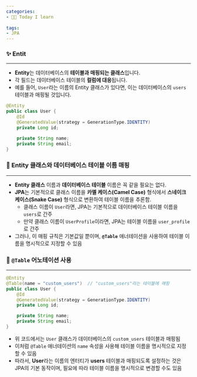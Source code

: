 ```yaml
---
categories:
- 👩‍💻 Today I learn
  
tags:
- JPA
---
```


### ✨ **Entit**

---
- **Entity**는 데이터베이스의 **테이블과 매핑되는 클래스**입니다.
- 각 필드는 데이터베이스 테이블의 **컬럼에 대응**됩니다.
- 예를 들어, `User`라는 이름의 Entity 클래스가 있다면, 이는 데이터베이스의 `users` 테이블과 매핑될 것입니다.

```java
@Entity
public class User {
    @Id
    @GeneratedValue(strategy = GenerationType.IDENTITY)
    private Long id;

    private String name;
    private String email;
}

```

### 📌 Entity 클래스와 데이터베이스 테이블 이름 매핑

---

- **Entity 클래스** 이름과 **데이터베이스 테이블** 이름은 꼭 같을 필요는 없다.
- **JPA**는 기본적으로 클래스 이름을 **카멜 케이스(Camel Case)** 형식에서 **스네이크 케이스(Snake Case)** 형식으로 변환하여 테이블 이름을 추론함.
    - 클래스 이름이 `User`라면, JPA는 기본적으로 데이터베이스 테이블 이름을 `users`로 간주
    - 만약 클래스 이름이 `UserProfile`이라면, JPA는 테이블 이름을 `user_profile`로 간주
- 그러나, 이 매핑 규칙은 기본값일 뿐이며, **`@Table`** 애너테이션을 사용하여 테이블 이름을 명시적으로 지정할 수 있음

### 📌 **`@Table`** 어노테이션 사용

---

```java
@Entity
@Table(name = "custom_users")  // "custom_users"라는 테이블에 매핑
public class User {
    @Id
    @GeneratedValue(strategy = GenerationType.IDENTITY)
    private Long id;

    private String name;
    private String email;
}

```

- 위 코드에서는 `User` 클래스가 데이터베이스의 `custom_users` 테이블과 매핑됨
- 이처럼 `@Table` 애너테이션의 `name` 속성을 사용해 테이블 이름을 명시적으로 지정할 수 있음
- 따라서, **User**라는 이름의 엔터티가 **users** 테이블과 매핑되도록 설정하는 것은 JPA의 기본 동작이며, 필요에 따라 테이블 이름을 명시적으로 변경할 수도 있음
